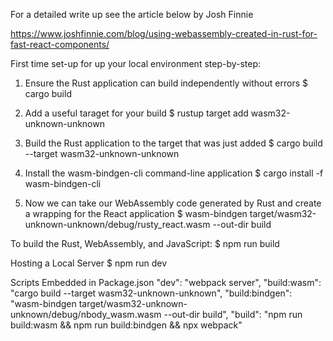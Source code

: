 
For a detailed write up see the article below by Josh Finnie 
    
https://www.joshfinnie.com/blog/using-webassembly-created-in-rust-for-fast-react-components/

First time set-up for up your local environment step-by-step:

1) Ensure the Rust application can build independently without errors
    $ cargo build
    
2) Add a useful taraget for your build
    $ rustup target add wasm32-unknown-unknown
    
3) Build the Rust application to the target that was just added
    $ cargo build --target wasm32-unknown-unknown

4) Install the wasm-bindgen-cli command-line application
    $ cargo install -f wasm-bindgen-cli

5) Now we can take our WebAssembly code generated by Rust and create a wrapping for the React application
    $ wasm-bindgen target/wasm32-unknown-unknown/debug/rusty_react.wasm --out-dir build


To build the Rust, WebAssembly, and JavaScript:
    $ npm run build

Hosting a Local Server
    $ npm run dev

Scripts Embedded in Package.json
    "dev": "webpack server",
    "build:wasm": "cargo build --target wasm32-unknown-unknown",
    "build:bindgen": "wasm-bindgen target/wasm32-unknown-unknown/debug/nbody_wasm.wasm --out-dir build",
    "build": "npm run build:wasm && npm run build:bindgen && npx webpack"
